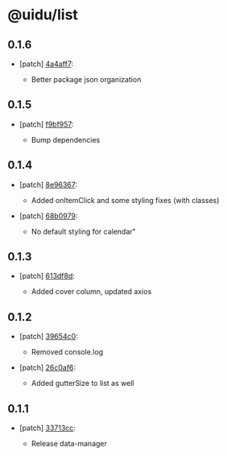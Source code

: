 # @uidu/list

## 0.1.6
- [patch] [4a4aff7](https://github.org/uidu-org/guidu/commits/4a4aff7):

  - Better package json organization

## 0.1.5
- [patch] [f9bf957](https://github.org/uidu-org/guidu/commits/f9bf957):

  - Bump dependencies

## 0.1.4
- [patch] [8e96367](https://github.org/uidu-org/guidu/commits/8e96367):

  - Added onItemClick and some styling fixes (with classes)
- [patch] [68b0979](https://github.org/uidu-org/guidu/commits/68b0979):

  - No default styling for calendar"

## 0.1.3
- [patch] [613df8d](https://github.org/uidu-org/guidu/commits/613df8d):

  - Added cover column, updated axios

## 0.1.2
- [patch] [39654c0](https://github.org/uidu-org/guidu/commits/39654c0):

  - Removed console.log
- [patch] [26c0af6](https://github.org/uidu-org/guidu/commits/26c0af6):

  - Added gutterSize to list as well

## 0.1.1
- [patch] [33713cc](https://github.org/uidu-org/guidu/commits/33713cc):

  - Release data-manager
